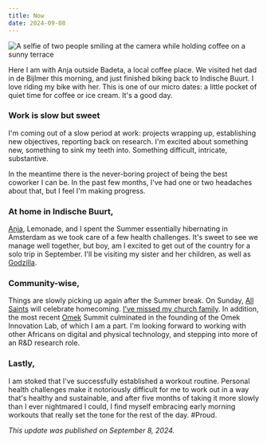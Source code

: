 ```yaml
---
title: Now
date: 2024-09-08
---
```

![A selfie of two people smiling at the camera while holding coffee on a sunny terrace](/img/photos/2024-09-08.jpg)

Here I am with Anja outside Badeta, a local coffee place. We visited het dad in de Bijlmer this morning, and just finished biking back to Indische Buurt. I love riding my bike with her. This is one of our micro dates: a little pocket of quiet time for coffee or ice cream. It's a good day.

### Work is slow but sweet

I'm coming out of a slow period at work: projects wrapping up, establishing new objectives, reporting back on research. I'm excited about something new, something to sink my teeth into. Something difficult, intricate, substantive.

In the meantime there is the never-boring project of being the best coworker I can be. In the past few months, I've had one or two headaches about that, but I feel I'm making progress.

### At home in Indische Buurt,

[Anja](https://anjawaleson.notion.site/Anja-Waleson-0182c8df804b4b12ab6e70b5b5795a55), Lemonade, and I spent the Summer essentially hibernating in Amsterdam as we took care of a few health challenges. It's sweet to see we manage well together, but boy, am I excited to get out of the country for a solo trip in September. I'll be visiting my sister and her children, as well as [Godzilla](https://maps.app.goo.gl/Swi46hEcLLMLGxJe7).

### Community-wise,

Things are slowly picking up again after the Summer break. On Sunday, [All Saints](https://allsaintsamsterdam.church/) will celebrate homecoming. [I've missed my church family](/2024-08-24-09-43-20/). In addition, the most recent [Omek](https://myomek.com/) Summit culminated in the founding of the Omek Innovation Lab, of which I am a part. I'm looking forward to working with other Africans on digital and physical technology, and stepping into more of an R&D research role.

### Lastly,

I am stoked that I've successfully established a workout routine. Personal health challenges make it notoriously difficult for me to work out in a way that's healthy and sustainable, and after five months of taking it more slowly than I ever nightmared I could, I find myself embracing early morning workouts that really set the tone for the rest of the day. #Proud.

_This update was published on September 8, 2024._
